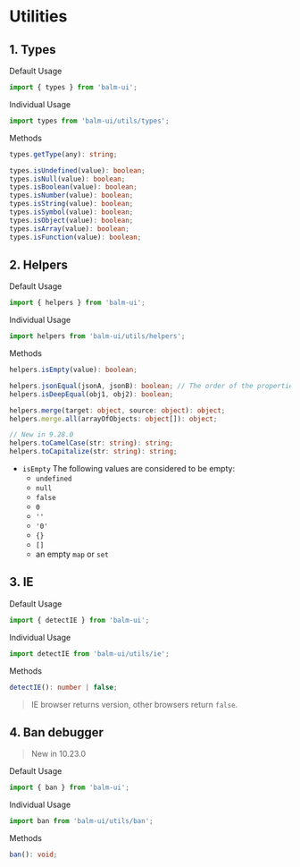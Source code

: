 # Utilities

## 1. Types

Default Usage

```js
import { types } from 'balm-ui';
```

Individual Usage

```js
import types from 'balm-ui/utils/types';
```

Methods

```ts
types.getType(any): string;

types.isUndefined(value): boolean;
types.isNull(value): boolean;
types.isBoolean(value): boolean;
types.isNumber(value): boolean;
types.isString(value): boolean;
types.isSymbol(value): boolean;
types.isObject(value): boolean;
types.isArray(value): boolean;
types.isFunction(value): boolean;
```

## 2. Helpers

Default Usage

```js
import { helpers } from 'balm-ui';
```

Individual Usage

```js
import helpers from 'balm-ui/utils/helpers';
```

Methods

```ts
helpers.isEmpty(value): boolean;

helpers.jsonEqual(jsonA, jsonB): boolean; // The order of the properties IS IMPORTANT
helpers.isDeepEqual(obj1, obj2): boolean;

helpers.merge(target: object, source: object): object;
helpers.merge.all(arrayOfObjects: object[]): object;

// New in 9.28.0
helpers.toCamelCase(str: string): string;
helpers.toCapitalize(str: string): string;
```

- `isEmpty` The following values are considered to be empty:
  - `undefined`
  - `null`
  - `false`
  - `0`
  - `''`
  - `'0'`
  - `{}`
  - `[]`
  - an empty `map` or `set`

## 3. IE

Default Usage

```js
import { detectIE } from 'balm-ui';
```

Individual Usage

```js
import detectIE from 'balm-ui/utils/ie';
```

Methods

```ts
detectIE(): number | false;
```

> IE browser returns version, other browsers return `false`.

## 4. Ban debugger

> New in 10.23.0

Default Usage

```js
import { ban } from 'balm-ui';
```

Individual Usage

```js
import ban from 'balm-ui/utils/ban';
```

Methods

```ts
ban(): void;
```
